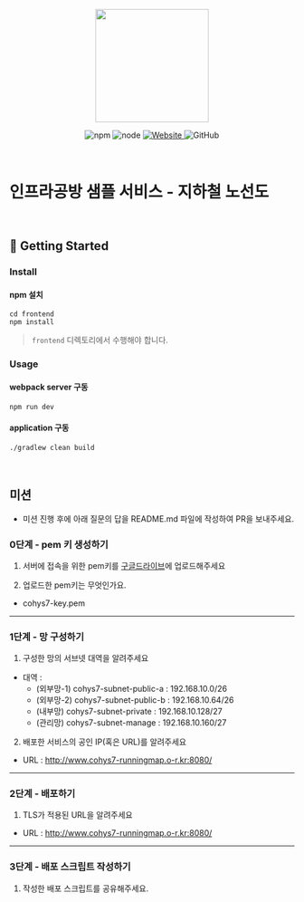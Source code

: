 <p align="center">
    <img width="200px;" src="https://raw.githubusercontent.com/woowacourse/atdd-subway-admin-frontend/master/images/main_logo.png"/>
</p>
<p align="center">
  <img alt="npm" src="https://img.shields.io/badge/npm-%3E%3D%205.5.0-blue">
  <img alt="node" src="https://img.shields.io/badge/node-%3E%3D%209.3.0-blue">
  <a href="https://edu.nextstep.camp/c/R89PYi5H" alt="nextstep atdd">
    <img alt="Website" src="https://img.shields.io/website?url=https%3A%2F%2Fedu.nextstep.camp%2Fc%2FR89PYi5H">
  </a>
  <img alt="GitHub" src="https://img.shields.io/github/license/next-step/atdd-subway-service">
</p>

<br>

# 인프라공방 샘플 서비스 - 지하철 노선도

<br>

## 🚀 Getting Started

### Install
#### npm 설치
```
cd frontend
npm install
```
> `frontend` 디렉토리에서 수행해야 합니다.

### Usage
#### webpack server 구동
```
npm run dev
```
#### application 구동
```
./gradlew clean build
```
<br>

## 미션

* 미션 진행 후에 아래 질문의 답을 README.md 파일에 작성하여 PR을 보내주세요.

### 0단계 - pem 키 생성하기

1. 서버에 접속을 위한 pem키를 [구글드라이브](https://drive.google.com/drive/folders/1dZiCUwNeH1LMglp8dyTqqsL1b2yBnzd1?usp=sharing)에 업로드해주세요

2. 업로드한 pem키는 무엇인가요.
- cohys7-key.pem

---

### 1단계 - 망 구성하기
1. 구성한 망의 서브넷 대역을 알려주세요
- 대역 : 
  - (외부망-1) cohys7-subnet-public-a : 192.168.10.0/26
  - (외부망-2) cohys7-subnet-public-b : 192.168.10.64/26
  - (내부망) cohys7-subnet-private : 192.168.10.128/27
  - (관리망) cohys7-subnet-manage : 192.168.10.160/27

2. 배포한 서비스의 공인 IP(혹은 URL)를 알려주세요

- URL : http://www.cohys7-runningmap.o-r.kr:8080/

---

### 2단계 - 배포하기
1. TLS가 적용된 URL을 알려주세요

- URL : http://www.cohys7-runningmap.o-r.kr:8080/

---

### 3단계 - 배포 스크립트 작성하기

1. 작성한 배포 스크립트를 공유해주세요.


